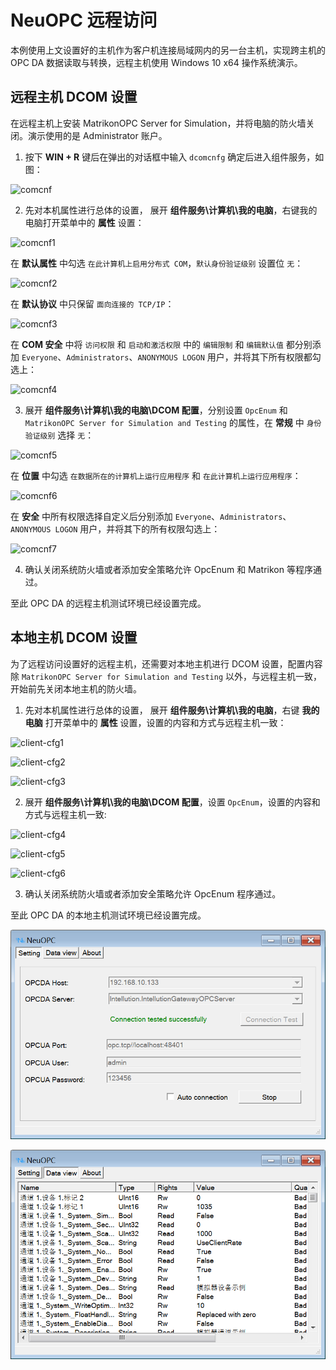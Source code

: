 # NeuOPC 远程访问

本例使用上文设置好的主机作为客户机连接局域网内的另一台主机，实现跨主机的 OPC DA 数据读取与转换，远程主机使用 Windows 10 x64 操作系统演示。

## 远程主机 DCOM 设置

在远程主机上安装 MatrikonOPC Server for Simulation，并将电脑的防火墙关闭。演示使用的是 Administrator 账户。

1. 按下 **WIN + R** 键后在弹出的对话框中输入 `dcomcnfg` 确定后进入组件服务，如图：

![comcnf](./assets/comcnf.png)

2. 先对本机属性进行总体的设置， 展开 **组件服务\计算机\我的电脑**，右键我的电脑打开菜单中的 **属性** 设置：

![comcnf1](./assets/comcnf1.png)

在 **默认属性** 中勾选 `在此计算机上启用分布式 COM`，`默认身份验证级别` 设置位 `无`：

![comcnf2](./assets/comcnf2.png)

在 **默认协议** 中只保留 `面向连接的 TCP/IP`：

![comcnf3](./assets/comcnf3.png)

在 **COM 安全** 中将 `访问权限` 和 `启动和激活权限` 中的 `编辑限制` 和 `编辑默认值` 都分别添加  `Everyone`、`Administrators`、`ANONYMOUS LOGON` 用户，并将其下所有权限都勾选上：

![comcnf4](./assets/comcnf4.png)

3. 展开 **组件服务\计算机\我的电脑\DCOM 配置**，分别设置 `OpcEnum` 和 `MatrikonOPC Server for Simulation and Testing` 的属性，在 **常规** 中 `身份验证级别` 选择 `无`：

![comcnf5](./assets/comcnf5.png)

在 **位置** 中勾选 `在数据所在的计算机上运行应用程序` 和 `在此计算机上运行应用程序`：

![comcnf6](./assets/comcnf6.png)

在 **安全** 中所有权限选择自定义后分别添加 `Everyone`、`Administrators`、`ANONYMOUS LOGON` 用户，并将其下的所有权限勾选上：

![comcnf7](./assets/comcnf7.png)

4. 确认关闭系统防火墙或者添加安全策略允许 OpcEnum 和 Matrikon 等程序通过。

至此 OPC DA 的远程主机测试环境已经设置完成。

## 本地主机 DCOM 设置

为了远程访问设置好的远程主机，还需要对本地主机进行 DCOM 设置，配置内容除 `MatrikonOPC Server for Simulation and Testing` 以外，与远程主机一致，开始前先关闭本地主机的防火墙。

1. 先对本机属性进行总体的设置， 展开 **组件服务\计算机\我的电脑**，右键 **我的电脑** 打开菜单中的 **属性** 设置，设置的内容和方式与远程主机一致：

![client-cfg1](./assets/client-cfg1.png)

![client-cfg2](./assets/client-cfg2.png)

![client-cfg3](./assets/client-cfg3.png)

2. 展开 **组件服务\计算机\我的电脑\DCOM 配置**，设置 `OpcEnum`，设置的内容和方式与远程主机一致:

![client-cfg4](./assets/client-cfg4.png)

![client-cfg5](./assets/client-cfg5.png)

![client-cfg6](./assets/client-cfg6.png)

3. 确认关闭系统防火墙或者添加安全策略允许 OpcEnum 程序通过。

至此 OPC DA 的本地主机测试环境已经设置完成。

![client-worked](./assets/client-worked.png)

![client-worked](./assets/client-worked1.png)